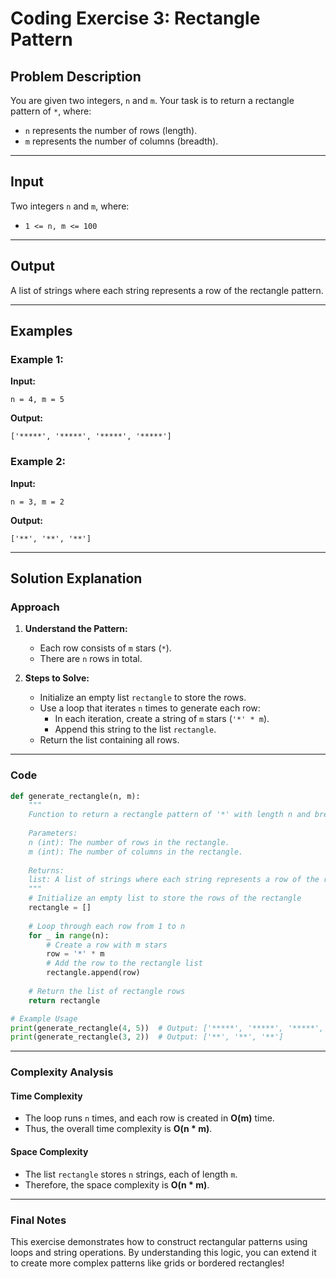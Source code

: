 # Coding Exercise 3: Rectangle Pattern

## Problem Description
You are given two integers, `n` and `m`. Your task is to return a rectangle pattern of `*`, where:
- `n` represents the number of rows (length).
- `m` represents the number of columns (breadth).

---

## Input
Two integers `n` and `m`, where:
- `1 <= n, m <= 100`

---

## Output
A list of strings where each string represents a row of the rectangle pattern.

---

## Examples

### Example 1:
**Input:**
```
n = 4, m = 5
```
**Output:**
```
['*****', '*****', '*****', '*****']
```

### Example 2:
**Input:**
```
n = 3, m = 2
```
**Output:**
```
['**', '**', '**']
```

---

## Solution Explanation

### Approach
1. **Understand the Pattern:**
   - Each row consists of `m` stars (`*`).
   - There are `n` rows in total.

2. **Steps to Solve:**
   - Initialize an empty list `rectangle` to store the rows.
   - Use a loop that iterates `n` times to generate each row:
     - In each iteration, create a string of `m` stars (`'*' * m`).
     - Append this string to the list `rectangle`.
   - Return the list containing all rows.

---

### Code
```python
def generate_rectangle(n, m):
    """
    Function to return a rectangle pattern of '*' with length n and breadth m as a list of strings.
    
    Parameters:
    n (int): The number of rows in the rectangle.
    m (int): The number of columns in the rectangle.
    
    Returns:
    list: A list of strings where each string represents a row of the rectangle pattern.
    """
    # Initialize an empty list to store the rows of the rectangle
    rectangle = []
    
    # Loop through each row from 1 to n
    for _ in range(n):
        # Create a row with m stars
        row = '*' * m
        # Add the row to the rectangle list
        rectangle.append(row)
    
    # Return the list of rectangle rows
    return rectangle

# Example Usage
print(generate_rectangle(4, 5))  # Output: ['*****', '*****', '*****', '*****']
print(generate_rectangle(3, 2))  # Output: ['**', '**', '**']
```

---

### Complexity Analysis

#### Time Complexity
- The loop runs `n` times, and each row is created in **O(m)** time.
- Thus, the overall time complexity is **O(n * m)**.

#### Space Complexity
- The list `rectangle` stores `n` strings, each of length `m`.
- Therefore, the space complexity is **O(n * m)**.

---

### Final Notes
This exercise demonstrates how to construct rectangular patterns using loops and string operations. By understanding this logic, you can extend it to create more complex patterns like grids or bordered rectangles!
